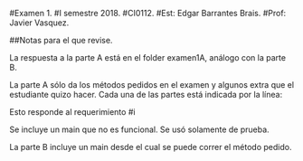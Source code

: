 #Examen 1.
#I semestre 2018.
#CI0112. 
#Est: Edgar Barrantes Brais.
#Prof: Javier Vasquez.

##Notas para el que revise.

La respuesta a la parte A está en el folder examen1A, análogo con la parte B.

La parte A sólo da los métodos pedidos en el examen y algunos extra que el estudiante quizo hacer. Cada una de las partes está indicada por la línea:

Esto responde al requerimiento #i

Se incluye un main que no es funcional. Se usó solamente de prueba.

La parte B incluye un main desde el cual se puede correr el método pedido.